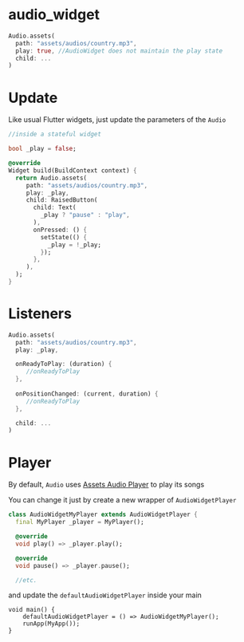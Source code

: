 # audio_widget

```dart
Audio.assets(
  path: "assets/audios/country.mp3",
  play: true, //AudioWidget does not maintain the play state
  child: ...
)
```

# Update

Like usual Flutter widgets, just update the parameters of the `Audio`

```dart
//inside a stateful widget

bool _play = false;

@override
Widget build(BuildContext context) {
  return Audio.assets(
     path: "assets/audios/country.mp3",
     play: _play,
     child: RaisedButton(
       child: Text(
         _play ? "pause" : "play",
       ),
       onPressed: () {
         setState(() {
           _play = !_play;
         });
       },
     ),
  );
}
```

# Listeners

```dart
Audio.assets(
  path: "assets/audios/country.mp3",
  play: _play,

  onReadyToPlay: (duration) {
     //onReadyToPlay
  },
  
  onPositionChanged: (current, duration) {
     //onReadyToPlay
  },

  child: ...
)
```

# Player

By default, `Audio` uses [Assets Audio Player](https://pub.dev/packages/assets_audio_player) to play its songs

You can change it just by create a new wrapper of `AudioWidgetPlayer`

```dart
class AudioWidgetMyPlayer extends AudioWidgetPlayer {
  final MyPlayer _player = MyPlayer();

  @override
  void play() => _player.play();

  @override
  void pause() => _player.pause();

  //etc.
```

and update the `defaultAudioWidgetPlayer` inside your main

```
void main() {
    defaultAudioWidgetPlayer = () => AudioWidgetMyPlayer();
    runApp(MyApp());
}
```
